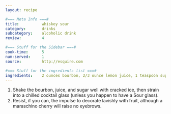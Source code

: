 ```yaml
---
layout: recipe

#=== Meta Info ===#
title: 			whiskey sour
category:		drinks
subcategory:	alcoholic drink
review:			4

#=== Stuff for the Sidebar ===#
cook-time:		5
num-served:		1
source:			http://esquire.com

#=== Stuff for the ingredients list ===#
ingredients:	2 ounces bourbon, 2/3 ounce lemon juice, 1 teaspoon superfine sugar, cocktail glass
---
```


1. Shake the bourbon, juice, and sugar well with cracked ice, then strain into a chilled cocktail glass (unless you happen to have a Sour glass).
2. Resist, if you can, the impulse to decorate lavishly with fruit, although a maraschino cherry will raise no eyebrows.
